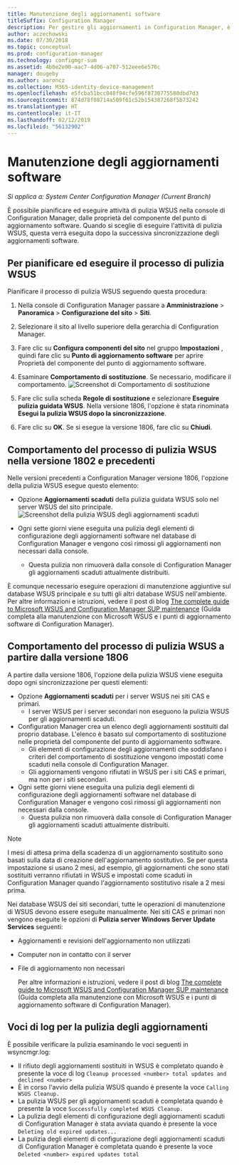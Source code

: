 ```yaml
---
title: Manutenzione degli aggiornamenti software
titleSuffix: Configuration Manager
description: Per gestire gli aggiornamenti in Configuration Manager, è possibile pianificare l'attività di pulizia di WSUS oppure eseguirla manualmente.
author: aczechowski
ms.date: 07/30/2018
ms.topic: conceptual
ms.prod: configuration-manager
ms.technology: configmgr-sum
ms.assetid: 4b0e2e90-aac7-4d06-a707-512eee6e576c
manager: dougeby
ms.author: aaroncz
ms.collection: M365-identity-device-management
ms.openlocfilehash: e5fcba51bcc048f94cfe596f8730775580dbd7d3
ms.sourcegitcommit: 874d78f08714a509f61c52b154387268f5b73242
ms.translationtype: HT
ms.contentlocale: it-IT
ms.lasthandoff: 02/12/2019
ms.locfileid: "56132902"
---
```

# <a name="software-updates-maintenance"></a>Manutenzione degli aggiornamenti software

*Si applica a: System Center Configuration Manager (Current Branch)*

È possibile pianificare ed eseguire attività di pulizia WSUS nella console di Configuration Manager, dalle proprietà del componente del punto di aggiornamento software. Quando si sceglie di eseguire l'attività di pulizia WSUS, questa verrà eseguita dopo la successiva sincronizzazione degli aggiornamenti software.  

## <a name="to-schedule-and-run-the-wsus-cleanup-job"></a>Per pianificare ed eseguire il processo di pulizia WSUS 
Pianificare il processo di pulizia WSUS seguendo questa procedura:   

1.  Nella console di Configuration Manager passare a **Amministrazione** > **Panoramica** > **Configurazione del sito** > **Siti**. 
2. Selezionare il sito al livello superiore della gerarchia di Configuration Manager. 

3.  Fare clic su **Configura componenti del sito** nel gruppo **Impostazioni** , quindi fare clic su **Punto di aggiornamento software** per aprire Proprietà del componente del punto di aggiornamento software.  

4. Esaminare **Comportamento di sostituzione**. Se necessario, modificare il comportamento. 
![Screenshot di Comportamento di sostituzione](media/sccm-supersedence-behavior.PNG)

5.  Fare clic sulla scheda **Regole di sostituzione** e selezionare **Eseguire pulizia guidata WSUS**. Nella versione 1806, l'opzione è stata rinominata **Esegui la pulizia WSUS dopo la sincronizzazione**. 
 
6. Fare clic su **OK**. Se si esegue la versione 1806, fare clic su **Chiudi**.

## <a name="wsus-cleanup-behavior-in-version-1802-and-earlier"></a>Comportamento del processo di pulizia WSUS nella versione 1802 e precedenti
Nelle versioni precedenti a Configuration Manager versione 1806, l'opzione della pulizia WSUS esegue questo elemento: 
- Opzione **Aggiornamenti scaduti** della pulizia guidata WSUS solo nel server WSUS del sito principale. 
![Screenshot della pulizia WSUS degli aggiornamenti scaduti](media/wsus-cleanup-expired.PNG)

-  Ogni sette giorni viene eseguita una pulizia degli elementi di configurazione degli aggiornamenti software nel database di Configuration Manager e vengono così rimossi gli aggiornamenti non necessari dalla console. 
   - Questa pulizia non rimuoverà dalla console di Configuration Manager gli aggiornamenti scaduti attualmente distribuiti. 

È comunque necessario eseguire operazioni di manutenzione aggiuntive sul database WSUS principale e su tutti gli altri database WSUS nell'ambiente. Per altre informazioni e istruzioni, vedere il post di blog [The complete guide to Microsoft WSUS and Configuration Manager SUP maintenance](https://blogs.technet.microsoft.com/configurationmgr/2016/01/26/the-complete-guide-to-microsoft-wsus-and-configuration-manager-sup-maintenance/) (Guida completa alla manutenzione con Microsoft WSUS e i punti di aggiornamento software di Configuration Manager). 


## <a name="wsus-cleanup-behavior-starting-in-version-1806"></a>Comportamento del processo di pulizia WSUS a partire dalla versione 1806
A partire dalla versione 1806, l'opzione della pulizia WSUS viene eseguita dopo ogni sincronizzazione per questi elementi: <!--1357898 -->
- Opzione **Aggiornamenti scaduti** per i server WSUS nei siti CAS e primari.
    - I server WSUS per i server secondari non eseguono la pulizia WSUS per gli aggiornamenti scaduti. 
- Configuration Manager crea un elenco degli aggiornamenti sostituiti dal proprio database. L'elenco è basato sul comportamento di sostituzione nelle proprietà del componente del punto di aggiornamento software. 
    - Gli elementi di configurazione degli aggiornamenti che soddisfano i criteri del comportamento di sostituzione vengono impostati come scaduti nella console di Configuration Manager.
    - Gli aggiornamenti vengono rifiutati in WSUS per i siti CAS e primari, ma non per i siti secondari.
- Ogni sette giorni viene eseguita una pulizia degli elementi di configurazione degli aggiornamenti software nel database di Configuration Manager e vengono così rimossi gli aggiornamenti non necessari dalla console. 
    - Questa pulizia non rimuoverà dalla console di Configuration Manager gli aggiornamenti scaduti attualmente distribuiti. 

> [!NOTE]
> I mesi di attesa prima della scadenza di un aggiornamento sostituito sono basati sulla data di creazione dell'aggiornamento sostitutivo. Se per questa impostazione si usano 2 mesi, ad esempio, gli aggiornamenti che sono stati sostituiti verranno rifiutati in WSUS e impostati come scaduti in Configuration Manager quando l'aggiornamento sostitutivo risale a 2 mesi prima. 

Nei database WSUS dei siti secondari, tutte le operazioni di manutenzione di WSUS devono essere eseguite manualmente. Nei siti CAS e primari non vengono eseguite le opzioni di **Pulizia server Windows Server Update Services** seguenti:

- Aggiornamenti e revisioni dell'aggiornamento non utilizzati
- Computer non in contatto con il server
- File di aggiornamento non necessari

  Per altre informazioni e istruzioni, vedere il post di blog [The complete guide to Microsoft WSUS and Configuration Manager SUP maintenance](https://blogs.technet.microsoft.com/configurationmgr/2016/01/26/the-complete-guide-to-microsoft-wsus-and-configuration-manager-sup-maintenance/) (Guida completa alla manutenzione con Microsoft WSUS e i punti di aggiornamento software di Configuration Manager). 

## <a name="updates-cleanup-log-entries"></a>Voci di log per la pulizia degli aggiornamenti
 
È possibile verificare la pulizia esaminando le voci seguenti in wsyncmgr.log: 
  - Il rifiuto degli aggiornamenti sostituiti in WSUS è completato quando è presente la voce di log `Cleanup processed <number> total updates and declined <number>`
  - È in corso l'avvio della pulizia WSUS quando è presente la voce `Calling WSUS Cleanup.`
  - La pulizia WSUS per gli aggiornamenti scaduti è completata quando è presente la voce `Successfully completed WSUS Cleanup.`
  - La pulizia degli elementi di configurazione degli aggiornamenti scaduti di Configuration Manager è stata avviata quando è presente la voce `Deleting old expired updates...`
  - La pulizia degli elementi di configurazione degli aggiornamenti scaduti di Configuration Manager è completata quando è presente la voce `Deleted <number> expired updates total`
